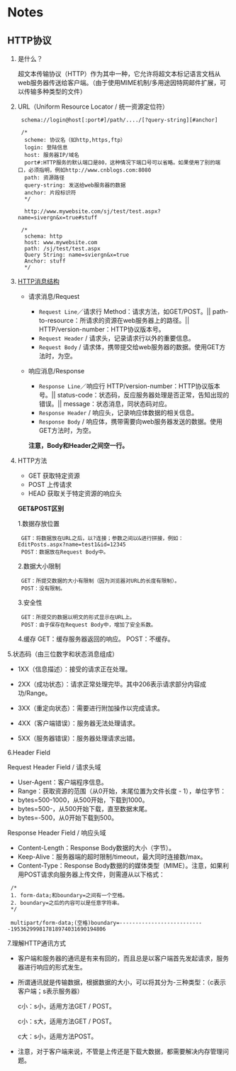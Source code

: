 # Notes

## HTTP协议

1. 是什么？

    超文本传输协议（HTTP）作为其中一种，它允许将超文本标记语言文档从web服务器传送给客户端。（由于使用MIME机制/多用途因特网邮件扩展，可以传输多种类型的文件）

2. URL（Uniform Resource Locator / 统一资源定位符）
   ```
    schema://login@host[:port#]/path/..../[?query-string][#anchor]

    /*
     scheme: 协议名（如http,https,ftp）
     login: 登陆信息
     host: 服务器IP/域名
     port#:HTTP服务的默认端口是80，这种情况下端口号可以省略。如果使用了别的端口，必须指明，例如http://www.cnblogs.com:8080
     path: 资源路径
     query-string: 发送给web服务器的数据
     anchor: 片段标识符
     */

     http://www.mywebsite.com/sj/test/test.aspx?name=sivergn&x=true#stuff

    /*
     schema: http
     host: www.mywebsite.com
     path: /sj/test/test.aspx
     Query String: name=sviergn&x=true
     Anchor: stuff
     */

    ```
   
3. [HTTP消息结构](https://www.runoob.com/http/http-messages.html)

    - 请求消息/Request
        - ```Request Line```／请求行
        Method：请求方法，如GET/POST。|| path-to-resource：所请求的资源在web服务器上的路径。|| HTTP/version-number：HTTP协议版本号。
        - ```Request Header``` / 请求头，记录请求行以外的重要信息。
        - ```Request Body``` / 请求体，携带提交给web服务器的数据。使用GET方法时，为空。


    - 响应消息/Response

        - ```Response Line```／响应行
        HTTP/version-number：HTTP协议版本号。|| status-code：状态码，反应服务器处理是否正常，告知出现的错误。|| message：状态消息，同状态码对应。
        - ```Response Header``` / 响应头，记录响应体数据的相关信息。
        - ```Response Body``` / 响应体，携带需要向web服务器发送的数据。使用GET方法时，为空。

        **注意，Body和Header之间空一行。**

4. HTTP方法

    - GET 获取特定资源
    - POST 上传请求
    - HEAD 获取关于特定资源的响应头

    **GET&POST区别**

    1.数据存放位置
    
        GET：将数据放在URL之后，以?连接；参数之间以&进行拼接，例如：EditPosts.aspx?name=test1&id=12345
        POST：数据放在Request Body中。
    
    2.数据大小限制

        GET：所提交数据的大小有限制（因为浏览器对URL的长度有限制）。
        POST：没有限制。
    
    3.安全性

        GET：所提交的数据以明文的形式显示在URL上。
        POST：由于保存在Request Body中，增加了安全系数。

    4.缓存
        GET：缓存服务器返回的响应。
        POST：不缓存。

5.状态码（由三位数字和状态消息组成）

- 1XX（信息描述）：接受的请求正在处理。

- 2XX（成功状态）：请求正常处理完毕。其中206表示请求部分内容成功/Range。

- 3XX（重定向状态）：需要进行附加操作以完成请求。

- 4XX（客户端错误）：服务器无法处理请求。

- 5XX（服务器错误）：服务器处理请求出错。

6.Header Field

Request Header Field / 请求头域
   - User-Agent：客户端程序信息。
   - Range：获取资源的范围（从0开始，末尾位置为文件长度 - 1），单位字节：
   - bytes=500-1000，从500开始，下载到1000。
   - bytes=500-，从500开始下载，直至数据末尾。
   - bytes=-500，从0开始下载到500。

Response Header Field / 响应头域
   - Content-Length：Response Body数据的大小（字节）。
   - Keep-Alive：服务器端的超时限制/timeout，最大同时连接数/max。
   - Content-Type：Response Body数据的的媒体类型（MIME）。注意，如果利用POST请求向服务器上传文件，则需遵从以下格式：
   ```
    /*
    1. form-data;和boundary=之间有一个空格。
    2. boundary=之后的内容可以是任意字符串。
    */

    multipart/form-data;(空格)boundary=---------------------------195362999817818974031690194806
   ```

7.理解HTTP通讯方式

- 客户端和服务器的通讯是有来有回的，而且总是以客户端首先发起请求，服务器进行响应的形式发生。
- 所谓通讯就是传输数据，根据数据的大小，可以将其分为-三种类型：（c表示客户端；s表示服务器）

    c小：s小，适用方法GET / POST。

    c小：s大，适用方法GET / POST。

    c大：s小，适用方法POST。

- 注意，对于客户端来说，不管是上传还是下载大数据，都需要解决内存管理问题。





